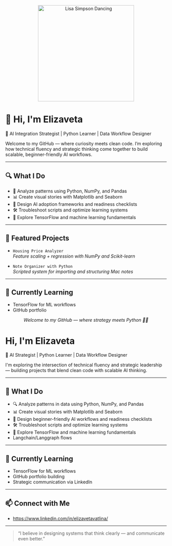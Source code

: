 <p align="center">
  <img src="https://media.tenor.com/0XkZbJvYJZMAAAAC/hi-how-are-you-simpsons.gif" alt="Lisa Simpson Dancing" width="300"/>
</p>


# 👋 Hi, I'm Elizaveta

🧠 AI Integration Strategist | Python Learner | Data Workflow Designer

Welcome to my GitHub — where curiosity meets clean code. I’m exploring how technical fluency and strategic thinking come together to build scalable, beginner-friendly AI workflows.

---

## 🔍 What I Do

- 🧮 Analyze patterns using Python, NumPy, and Pandas  
- 📊 Create visual stories with Matplotlib and Seaborn  
- 🧩 Design AI adoption frameworks and readiness checklists  
- 🛠️ Troubleshoot scripts and optimize learning systems  
- 🌱 Explore TensorFlow and machine learning fundamentals

---

## 📁 Featured Projects

- `Housing Price Analyzer`  
  *Feature scaling + regression with NumPy and Scikit-learn*

- `Note Organizer with Python`  
  *Scripted system for importing and structuring Mac notes*

---

## 🌱 Currently Learning

- TensorFlow for ML workflows  
- GitHub portfolio


<p align="center"><em>Welcome to my GitHub — where strategy meets Python 🧠✨</em></p>


# Hi, I'm Elizaveta

🚀 AI Strategist | Python Learner | Data Workflow Designer

I'm exploring the intersection of technical fluency and strategic leadership — building projects that blend clean code with scalable AI thinking.

---

## 🧠 What I Do

- 🔍 Analyze patterns in data using Python, NumPy, and Pandas
- 📊 Create visual stories with Matplotlib and Seaborn
- 🧩 Design beginner-friendly AI workflows and readiness checklists
- 🛠️ Troubleshoot scripts and optimize learning systems
- 🧠 Explore TensorFlow and machine learning fundamentals
- Langchain/Langgraph flows

---

## 🌱 Currently Learning

- TensorFlow for ML workflows  
- GitHub portfolio building  
- Strategic communication via LinkedIn

---

## 📫 Connect with Me

- https://www.linkedin.com/in/elizavetavatlina/

---

> “I believe in designing systems that think clearly — and communicate even better.”
